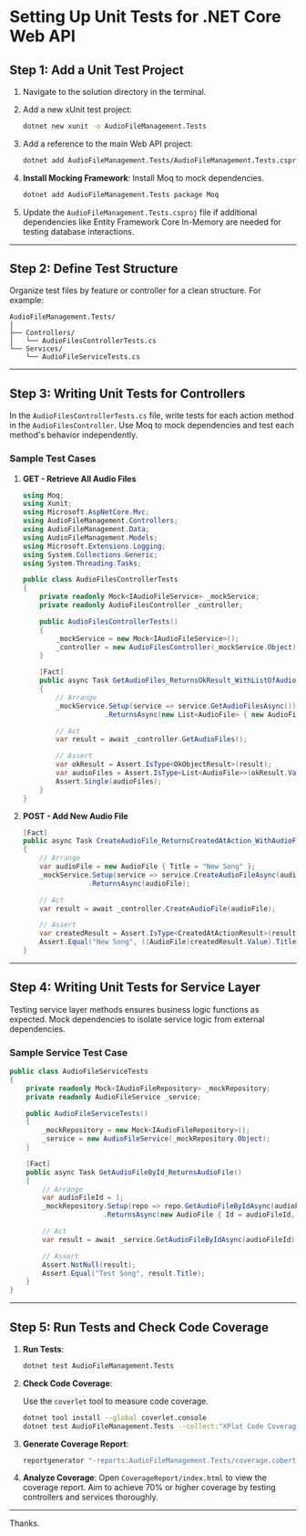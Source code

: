 
# Setting Up Unit Tests for .NET Core Web API

## Step 1: Add a Unit Test Project

1. Navigate to the solution directory in the terminal.
2. Add a new xUnit test project:

    ```bash
    dotnet new xunit -o AudioFileManagement.Tests
    ```

3. Add a reference to the main Web API project:

    ```bash
    dotnet add AudioFileManagement.Tests/AudioFileManagement.Tests.csproj reference AudioFileManagement/AudioFileManagement.csproj
    ```

4. **Install Mocking Framework**: Install Moq to mock dependencies.

    ```bash
    dotnet add AudioFileManagement.Tests package Moq
    ```

5. Update the `AudioFileManagement.Tests.csproj` file if additional dependencies like Entity Framework Core In-Memory are needed for testing database interactions.

---

## Step 2: Define Test Structure

Organize test files by feature or controller for a clean structure. For example:

```
AudioFileManagement.Tests/
│
├── Controllers/
│   └── AudioFilesControllerTests.cs
└── Services/
    └── AudioFileServiceTests.cs
```

---

## Step 3: Writing Unit Tests for Controllers

In the `AudioFilesControllerTests.cs` file, write tests for each action method in the `AudioFilesController`. Use Moq to mock dependencies and test each method's behavior independently.

### Sample Test Cases

1. **GET - Retrieve All Audio Files**

    ```csharp
    using Moq;
    using Xunit;
    using Microsoft.AspNetCore.Mvc;
    using AudioFileManagement.Controllers;
    using AudioFileManagement.Data;
    using AudioFileManagement.Models;
    using Microsoft.Extensions.Logging;
    using System.Collections.Generic;
    using System.Threading.Tasks;

    public class AudioFilesControllerTests
    {
        private readonly Mock<IAudioFileService> _mockService;
        private readonly AudioFilesController _controller;

        public AudioFilesControllerTests()
        {
            _mockService = new Mock<IAudioFileService>();
            _controller = new AudioFilesController(_mockService.Object);
        }

        [Fact]
        public async Task GetAudioFiles_ReturnsOkResult_WithListOfAudioFiles()
        {
            // Arrange
            _mockService.Setup(service => service.GetAudioFilesAsync())
                        .ReturnsAsync(new List<AudioFile> { new AudioFile { Id = 1, Title = "Test Song" } });

            // Act
            var result = await _controller.GetAudioFiles();

            // Assert
            var okResult = Assert.IsType<OkObjectResult>(result);
            var audioFiles = Assert.IsType<List<AudioFile>>(okResult.Value);
            Assert.Single(audioFiles);
        }
    }
    ```

2. **POST - Add New Audio File**

    ```csharp
    [Fact]
    public async Task CreateAudioFile_ReturnsCreatedAtAction_WithAudioFile()
    {
        // Arrange
        var audioFile = new AudioFile { Title = "New Song" };
        _mockService.Setup(service => service.CreateAudioFileAsync(audioFile))
                    .ReturnsAsync(audioFile);

        // Act
        var result = await _controller.CreateAudioFile(audioFile);

        // Assert
        var createdResult = Assert.IsType<CreatedAtActionResult>(result);
        Assert.Equal("New Song", ((AudioFile)createdResult.Value).Title);
    }
    ```

---

## Step 4: Writing Unit Tests for Service Layer

Testing service layer methods ensures business logic functions as expected. Mock dependencies to isolate service logic from external dependencies.

### Sample Service Test Case

```csharp
public class AudioFileServiceTests
{
    private readonly Mock<IAudioFileRepository> _mockRepository;
    private readonly AudioFileService _service;

    public AudioFileServiceTests()
    {
        _mockRepository = new Mock<IAudioFileRepository>();
        _service = new AudioFileService(_mockRepository.Object);
    }

    [Fact]
    public async Task GetAudioFileById_ReturnsAudioFile()
    {
        // Arrange
        var audioFileId = 1;
        _mockRepository.Setup(repo => repo.GetAudioFileByIdAsync(audioFileId))
                       .ReturnsAsync(new AudioFile { Id = audioFileId, Title = "Test Song" });

        // Act
        var result = await _service.GetAudioFileByIdAsync(audioFileId);

        // Assert
        Assert.NotNull(result);
        Assert.Equal("Test Song", result.Title);
    }
}
```

---

## Step 5: Run Tests and Check Code Coverage

1. **Run Tests**:

    ```bash
    dotnet test AudioFileManagement.Tests
    ```

2. **Check Code Coverage**:

    Use the `coverlet` tool to measure code coverage.

    ```bash
    dotnet tool install --global coverlet.console
    dotnet test AudioFileManagement.Tests --collect:"XPlat Code Coverage"
    ```

3. **Generate Coverage Report**:

    ```bash
    reportgenerator "-reports:AudioFileManagement.Tests/coverage.cobertura.xml" "-targetdir:CoverageReport"
    ```

4. **Analyze Coverage**: Open `CoverageReport/index.html` to view the coverage report. Aim to achieve 70% or higher coverage by testing controllers and services thoroughly.

---

Thanks.